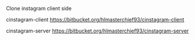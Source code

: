 Clone instagram client side

cinstagram-client
https://bitbucket.org/hlmasterchief93/cinstagram-client

cinstagram-server
https://bitbucket.org/hlmasterchief93/cinstagram-server